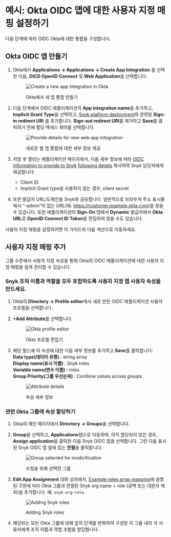 # 예시: Okta OIDC 앱에 대한 사용자 지정 매핑 설정하기

다음 단계에 따라 OIDC Okta에 대한 통합을 구성합니다.

## Okta OIDC 앱 만들기

1.  Okta에서 **Applications -> Applications -> Create App Integration** 를 선택한 다음, **OICD OpenID Connect** 및 **Web Application**을 선택합니다.

    <figure><img src="../../../.gitbook/assets/1 (4).png" alt="Create a new app integration in Okta"><figcaption><p>Okta에서 새 앱 통합 만들기</p></figcaption></figure>
2.  다음 단계에서 OIDC 애플리케이션의 **App integration name**을 추가하고, **Implicit** **Grant Type**을 선택하고,  [Snyk platform deployment](../set-up-snyk-single-sign-on-sso.md)와 관련된 **Sign-in redirect URI** 를 추가합니다. **Sign-out redirect URI**를 제거하고 **Save**를 클릭하기 전에 할당 액세스 제어를 선택합니다.

    <figure><img src="../../../.gitbook/assets/2 (1) (1) (1).png" alt="Provide details for new web app integration"><figcaption><p>새로운 웹 앱 통합에 대한 세부 정보 제공</p></figcaption></figure>
3. 저장 후 열리는 애플리케이션 페이지에서, 다음 세부 정보에 따라 [OIDC information to provide to Snyk](../set-up-snyk-single-sign-on-sso.md#oidc-information-to-provide-to-snyk) [following details](https://docs.snyk.io/features/user-and-group-management/setting-up-sso-for-authentication/set-up-snyk-single-sign-on-sso#oidc-information-to-provide-to-snyk) 복사하여 Snyk 담당자에게 제공합니다:
   * Client ID
   * Implicit Grant type을 사용하지 않는 경우, client secret
4. 또한 발급자 URL/도메인을 Snyk와 공유합니다. 일반적으로 브라우저 주소 표시줄에서 “-admin”이 없는 URL(예: https://customer.example.okta.com)을 찾을 수 있습니다. 또한 애플리케이션의 **Sign-On** 탭에서 **Dynamic** 발급자에서 **Okta URL**로 **OpenID Connect ID Token**을 편집하여 찾을 수도 있습니다.

사용자 지정 매핑을 설정하려면 이 가이드의 다음 섹션으로 이동하세요.

## 사용자 지정 매핑 추가

그룹 수준에서 사용자 지정 속성을 통해 Okta의 OIDC 애플리케이션에 대한 사용자 지정 매핑을 쉽게 관리할 수 있습니다.

### Snyk 조직 이름과 역할을 모두 포함하도록 사용자 지정 앱 사용자 속성을 만드세요.

1. Okta의 **Directory -> Profile editor**에서 새로 만든 OIDC 애플리케이션 사용자 프로필을 선택합니다.
2.  **+Add Attribute**를 선택합니다.

    <figure><img src="../../../.gitbook/assets/3 (3) (1).png" alt="Okta profile editor"><figcaption><p>Okta 프로필 편집기</p></figcaption></figure>
3.  해당 필드에 이 속성에 대한 다음 세부 정보를 추가하고 **Save**를 클릭합니다:\
    **Data type(데이터 유형)** : string array\
    **Display name(표시 이름)** : Snyk roles\
    **Variable name(변수 이름) :** roles\
    **Group Priority(그룹 우선순위)** : Combine values across groups

    <figure><img src="../../../.gitbook/assets/4 (4).png" alt="Attribute details"><figcaption><p>속성 세부 정보</p></figcaption></figure>

### 관련 Okta 그룹에 속성 할당하기

1. Okta의 메인 페이지에서 **Directory -> Groups**을 선택합니다.
2.  **Group**을 선택하고, **Applications**탭으로 이동하여, 아직 할당되지 않은 경우, **Assign** **application**을 클릭한 다음 Snyk OIDC 앱을 선택합니다. 그런 다음 표시된 Snyk OIDC 앱 옆에 있는 **연필**을 클릭합니다.

    <figure><img src="../../../.gitbook/assets/5 (1) (1) (1) (1) (1) (1) (1).png" alt="Group selected for modicification"><figcaption><p>수정을 위해 선택한 그룹</p></figcaption></figure>
3.  **Edit App Assignment** 대화 상자에서, [Example roles array mapping](./#example-roles-array-mapping)에 설명된 구문에 따라 Okta 그룹과 연결된 Snyk org name + role (공백 또는 대문자 제외)을 추가합니다. 예: `snyk-org-role`.

    <figure><img src="../../../.gitbook/assets/6 (1).png" alt="Adding Snyk roles"><figcaption><p>Adding Snyk roles</p></figcaption></figure>
4. 해당되는 모든 Okta 그룹에 대해 앞의 단계를 반복하여 구성된 각 그룹 내의 각 사용자에게 조직 이름과 역할 조합을 할당합니다.

###

